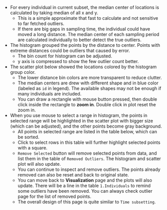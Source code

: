 - For every individual in current subset, the median center of locations is calculated by taking median of all x and y. 
    - This is a simple approximate that fast to calculate and not sensitive to far fetched outliers.
    - If there are big gaps in sampling time, the individual could have moved a long distance. The median center of each sampling period are calculated individually to better detect the true outliers.
- The histogram grouped the points by the distance to center. Points with extreme distances could be outliers that caused by error.
    - The bin count for histogram can be adjusted.
    - y axis is compressed to show the few outlier count better.
- The scatter plot below showed the locations colored by the histogram group color.
    - The lower distance bin colors are more transparent to reduce clutter.
    - The median centers are drew with different shape and in blue color (labeled as `id` in legend). The available shapes may not be enough if many individuals are included. 
    - You can draw a rectangle with mouse button pressed, then double click inside the rectangle to **zoom in**. Double click in plot reset the zoom in.
- When you use mouse to select a range in histogram, the points in selected range will be highlighted in the scatter plot with bigger size (which can be adjusted), and the other points become gray background.
    - All points in selected range are listed in the table below, which can be sorted.
    - Click to select rows in this table will further highlight selected points with a square.
    - `Remove Selected` button will remove selected points from data, and list them in the table of `Removed Outliers`. The histogram and scatter plot will also update.
    - You can continue to inspect and remove outliers. The points already removed can also be reset and back to original state.
    - You can move back to **Visualization** page and the plots will also update. There will be a line in the table `1.Individuals` to remind some outliers have been removed. You can always check outlier page for the list of removed points.
    - The overall design of this page is quite similar to `Time subsetting`.
